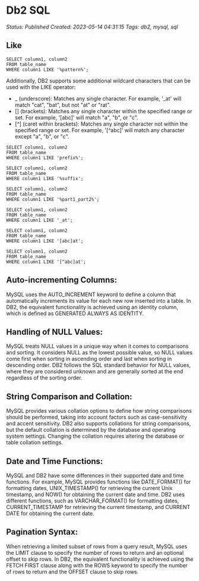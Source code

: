 # Db2 SQL

_Status: Published_
_Created: 2023-05-14 04:31:15_
_Tags: db2, mysql, sql_

## Like

```
SELECT column1, column2
FROM table_name
WHERE column1 LIKE '%pattern%';
```

Additionally, DB2 supports some additional wildcard characters that can be used with the LIKE operator:

* _ (underscore): Matches any single character. For example, '_at' will match "cat", "bat", but not "at" or "rat".
* [] (brackets): Matches any single character within the specified range or set. For example, '[abc]' will match "a", "b", or "c".
* [^] (caret within brackets): Matches any single character not within the specified range or set. For example, '[^abc]' will match any character except "a", "b", or "c".

```
SELECT column1, column2
FROM table_name
WHERE column1 LIKE 'prefix%';

SELECT column1, column2
FROM table_name
WHERE column1 LIKE '%suffix';

SELECT column1, column2
FROM table_name
WHERE column1 LIKE '%part1_part2%';

SELECT column1, column2
FROM table_name
WHERE column1 LIKE '_at';

SELECT column1, column2
FROM table_name
WHERE column1 LIKE '[abc]at';

SELECT column1, column2
FROM table_name
WHERE column1 LIKE '[^abc]at';
```

## Auto-incrementing Columns:
MySQL uses the AUTO_INCREMENT keyword to define a column that automatically increments its value for each new row inserted into a table.
In DB2, the equivalent functionality is achieved using an identity column, which is defined as GENERATED ALWAYS AS IDENTITY.
## Handling of NULL Values:
MySQL treats NULL values in a unique way when it comes to comparisons and sorting. It considers NULL as the lowest possible value, so NULL values come first when sorting in ascending order and last when sorting in descending order.
DB2 follows the SQL standard behavior for NULL values, where they are considered unknown and are generally sorted at the end regardless of the sorting order.
##  String Comparison and Collation:
MySQL provides various collation options to define how string comparisons should be performed, taking into account factors such as case-sensitivity and accent sensitivity.
DB2 also supports collations for string comparisons, but the default collation is determined by the database and operating system settings. Changing the collation requires altering the database or table collation settings.
## Date and Time Functions:
MySQL and DB2 have some differences in their supported date and time functions.
For example, MySQL provides functions like DATE_FORMAT() for formatting dates, UNIX_TIMESTAMP() for retrieving the current Unix timestamp, and NOW() for obtaining the current date and time.
DB2 uses different functions, such as VARCHAR_FORMAT() for formatting dates, CURRENT_TIMESTAMP for retrieving the current timestamp, and CURRENT DATE for obtaining the current date.
## Pagination Syntax:
When retrieving a limited subset of rows from a query result, MySQL uses the LIMIT clause to specify the number of rows to return and an optional offset to skip rows.
In DB2, the equivalent functionality is achieved using the FETCH FIRST clause along with the ROWS keyword to specify the number of rows to return and the OFFSET clause to skip rows.